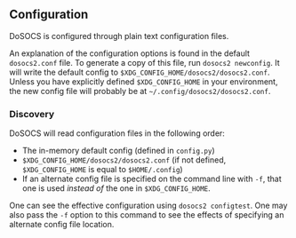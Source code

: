 ## Configuration 

DoSOCS is configured through plain text configuration files.

An explanation of the configuration options is found in the default
`dosocs2.conf` file. To generate a copy of this file, run
`dosocs2 newconfig`. It will write the default config to
`$XDG_CONFIG_HOME/dosocs2/dosocs2.conf`. Unless you have explicitly
defined `$XDG_CONFIG_HOME` in your environment, the new config file will
probably be at `~/.config/dosocs2/dosocs2.conf`.

### Discovery

DoSOCS will read configuration files in the following order:

- The in-memory default config (defined in `config.py`)
- `$XDG_CONFIG_HOME/dosocs2/dosocs2.conf` (if not defined,
  `$XDG_CONFIG_HOME` is equal to `$HOME/.config`)
- If an alternate config file is specified on the command line with `-f`,
  that one is used *instead of* the one in `$XDG_CONFIG_HOME`.

One can see the effective configuration using `dosocs2 configtest`. One may
also pass the `-f` option to this command to see the effects of specifying an
alternate config file location.
